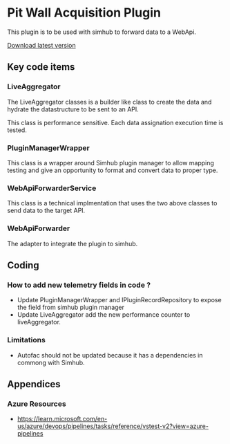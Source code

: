 # Pit Wall Acquisition Plugin

This plugin is to be used with simhub to forward data to a WebApi.

[Download latest version](https://github.com/macreiben-dev/pit-wall-acquisition/releases/tag/Live-20231126.5)

## Key code items

### LiveAggregator

The LiveAggregator classes is a builder like class to create the data and hydrate the datastructure to be sent to an API.

This class is performance sensitive. Each data assignation execution time is tested.

### PluginManagerWrapper

This class is a wrapper around Simhub plugin manager to allow mapping testing and give an opportunity to format and convert data to proper type.

### WebApiForwarderService

This class is a technical implmentation that uses the two above classes to send data to the target API.

### WebApiForwarder

The adapter to integrate the plugin to simhub.

## Coding

### How to add new telemetry fields in code ?

- Update PluginManagerWrapper and IPluginRecordRepository to expose the field from simhub plugin manager
- Update LiveAggregator add the new performance counter to liveAggregator.

### Limitations

- Autofac should not be updated because it has a dependencies in commong with Simhub.
## Appendices

### Azure Resources

- https://learn.microsoft.com/en-us/azure/devops/pipelines/tasks/reference/vstest-v2?view=azure-pipelines
